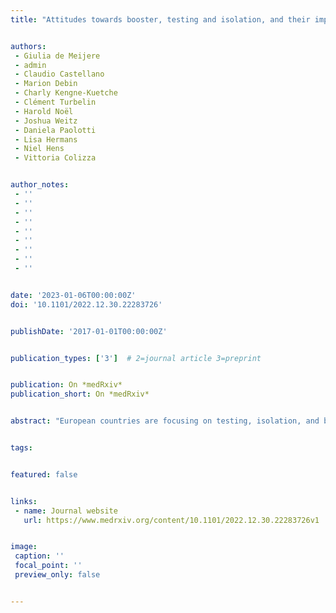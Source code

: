 ```yaml
---
title: "Attitudes towards booster, testing and isolation, and their impact on COVID-19 response in winter 2022/2023 in France, Belgium, and Italy"


authors:
 - Giulia de Meijere
 - admin
 - Claudio Castellano
 - Marion Debin
 - Charly Kengne-Kuetche
 - Clément Turbelin
 - Harold Noël
 - Joshua Weitz
 - Daniela Paolotti
 - Lisa Hermans
 - Niel Hens
 - Vittoria Colizza


author_notes:
 - ''
 - ''
 - ''
 - ''
 - ''
 - ''
 - ''
 - ''
 - ''


date: '2023-01-06T00:00:00Z'
doi: '10.1101/2022.12.30.22283726'


publishDate: '2017-01-01T00:00:00Z'


publication_types: ['3']  # 2=journal article 3=preprint


publication: On *medRxiv*
publication_short: On *medRxiv*


abstract: "European countries are focusing on testing, isolation, and boosting strategies to counter the 2022/2023 winter surge due to Omicron subvariants. However, widespread pandemic fatigue and limited compliance potentially undermine mitigation efforts. To establish a baseline for interventions, we ran a multicountry survey to assess respondents’ willingness to receive booster vaccination and comply with testing and isolation mandates. The vast majority of survey participants (N=4,594) was willing to adhere to testing (>91%) and rapid isolation (>88%) across the three countries. Pronounced differences emerged in the declared senior adherence to booster vaccination (73% in France, 94% in Belgium, 86% in Italy). Next, we inferred the vaccine-induced population immunity profile at the winter start from prior vaccination data, immunity waning, and declared booster uptake. Integrating survey and estimated immunity data in a branching process epidemic spreading model, we evaluated the effectiveness and costs of current protocols in France, Belgium, and Italy to manage the winter wave. Model results estimate that testing and isolation protocols would confer significant benefit in reducing transmission (17-24%) with declared adherence. Achieving a mitigating level similar to the French protocol, the Belgian protocol would require 30% fewer tests and avoid the long isolation periods of the Italian protocol (average of 6 days vs. 11). A cost barrier to test would significantly decrease adherence in France and Belgium, undermining protocols’ effectiveness. Simpler mandates for isolation may increase awareness and actual compliance, reducing testing costs, without compromising mitigation. High booster vaccination uptake remains key for the control of the winter wave."


tags:


featured: false


links:
 - name: Journal website
   url: https://www.medrxiv.org/content/10.1101/2022.12.30.22283726v1


image:
 caption: ''
 focal_point: ''
 preview_only: false


---
```

